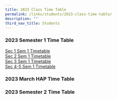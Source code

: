 ```yaml
---
title: 2023 Class Time Table
permalink: /links/students/2023-class-time-table/
description: ""
third_nav_title: Students
---
```


### 2023 Semester 1 Time Table
[Sec 1 Sem 1 Timetable](/files/2023_SEM1_TT-Classes%20(Sec1)_v2.pdf)<br>
[Sec 2 Sem 1 Timetable](/files/2023_SEM1_TT-Classes%20(Sec2).pdf)
<br>
[Sec 3 Sem 1 Timetable](/files/2023_SEM1_TT-Classes%20(Sec3)_v2.pdf)
<br>
[Sec 4-5 Sem 1 Timetable](/files/2023_SEM1_TT-Classes%20(Sec4&5)_v2.pdf)

### 2023 March HAP Time Table




### 2023 Semester 2 Time Table